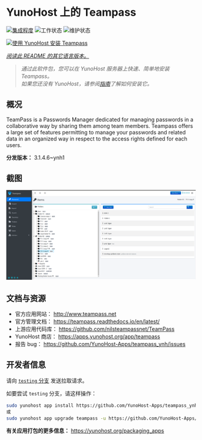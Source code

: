 <!--
注意：此 README 由 <https://github.com/YunoHost/apps/tree/master/tools/readme_generator> 自动生成
请勿手动编辑。
-->

# YunoHost 上的 Teampass

[![集成程度](https://apps.yunohost.org/badge/integration/teampass)](https://ci-apps.yunohost.org/ci/apps/teampass/)
![工作状态](https://apps.yunohost.org/badge/state/teampass)
![维护状态](https://apps.yunohost.org/badge/maintained/teampass)

[![使用 YunoHost 安装 Teampass](https://install-app.yunohost.org/install-with-yunohost.svg)](https://install-app.yunohost.org/?app=teampass)

*[阅读此 README 的其它语言版本。](./ALL_README.md)*

> *通过此软件包，您可以在 YunoHost 服务器上快速、简单地安装 Teampass。*  
> *如果您还没有 YunoHost，请参阅[指南](https://yunohost.org/install)了解如何安装它。*

## 概况

TeamPass is a Passwords Manager dedicated for managing passwords in a collaborative way by sharing them among team members.
Teampass offers a large set of features permitting to manage your passwords and related data in an organized way in respect to the access rights defined for each users.


**分发版本：** 3.1.4.6~ynh1

## 截图

![Teampass 的截图](./doc/screenshots/screenshot.png)

## 文档与资源

- 官方应用网站： <http://www.teampass.net>
- 官方管理文档： <https://teampass.readthedocs.io/en/latest/>
- 上游应用代码库： <https://github.com/nilsteampassnet/TeamPass>
- YunoHost 商店： <https://apps.yunohost.org/app/teampass>
- 报告 bug： <https://github.com/YunoHost-Apps/teampass_ynh/issues>

## 开发者信息

请向 [`testing` 分支](https://github.com/YunoHost-Apps/teampass_ynh/tree/testing) 发送拉取请求。

如要尝试 `testing` 分支，请这样操作：

```bash
sudo yunohost app install https://github.com/YunoHost-Apps/teampass_ynh/tree/testing --debug
或
sudo yunohost app upgrade teampass -u https://github.com/YunoHost-Apps/teampass_ynh/tree/testing --debug
```

**有关应用打包的更多信息：** <https://yunohost.org/packaging_apps>
